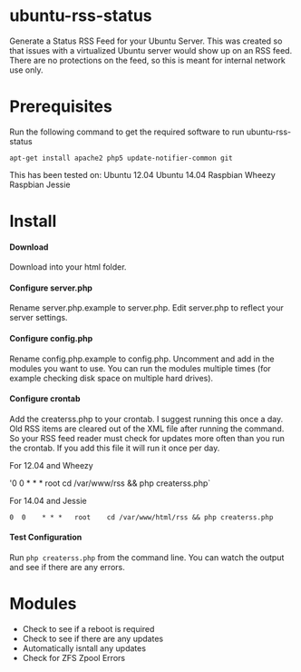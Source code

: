 # ubuntu-rss-status

Generate a Status RSS Feed for your Ubuntu Server.  This was created so that issues with a virtualized Ubuntu server would show up on an RSS feed.  There are no protections on the feed, so this is meant for internal network use only.

# Prerequisites

Run the following command to get the required software to run ubuntu-rss-status

`apt-get install apache2 php5 update-notifier-common git`

This has been tested on:
Ubuntu 12.04
Ubuntu 14.04
Raspbian Wheezy
Raspbian Jessie

# Install

#### Download

Download into your html folder.

#### Configure server.php

Rename server.php.example to server.php.  Edit server.php to reflect your server settings.

#### Configure config.php

Rename config.php.example to config.php.  Uncomment and add in the modules you want to use.  You can run the modules multiple times (for example checking disk space on multiple hard drives).

#### Configure crontab

Add the createrss.php to your crontab.  I suggest running this once a day.  Old RSS items are cleared out of the XML file after running the command.  So your RSS feed reader must check for updates more often than you run the crontab. If you add this file it will run it once per day.

For 12.04 and Wheezy

'0  0    * * *   root    cd /var/www/rss && php createrss.php`

For 14.04 and Jessie

`0  0    * * *   root    cd /var/www/html/rss && php createrss.php`

#### Test Configuration

Run `php createrss.php` from the command line.  You can watch the output and see if there are any errors.

# Modules
* Check to see if a reboot is required
* Check to see if there are any updates
* Automatically isntall any updates
* Check for ZFS Zpool Errors
